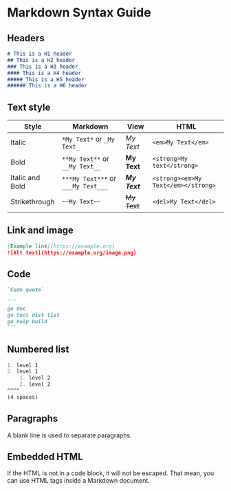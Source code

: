 # Markdown Syntax Guide
## Headers
```markdown
# This is a H1 header
## This is a H2 header
### This is a H3 header
#### This is a H4 header
##### This is a H5 header
###### This is a H6 header
```


## Text style
| Style           | Markdown                           | View          | HTML                                |
| --------------- | ---------------------------------- | ------------- | ----------------------------------- |
| Italic          | `*My Text*` or `_My Text_`         | *My Text*     | `<em>My Text</em>`                  |
| Bold            | `**My Text**` or `__My Text__`     | **My Text**   | `<strong>My text</strong>`          |
| Italic and Bold | `***My Text***` or `___My Text___` | ***My Text*** | `<strong><em>My Text</em></strong>` |
| Strikethrough   | `~~My Text~~`                      | ~~My Text~~   | `<del>My Text</del>`                |


## Link and image
```markdown
[Example link](https://example.org)
![Alt text](https://example.org/image.png)
```


## Code
```markdown
`Code quote`
```

````markdown 
```
go doc
go tool dist list
go help build
```
````


## Numbered list
```markdown
1. level 1
2. level 1
    1. level 2
    2. level 2
^^^^
(4 spaces)
```


## Paragraphs
A blank line is used to separate paragraphs.


## Embedded HTML
If the HTML is not in a code block, it will not be escaped.
That mean, you can use HTML tags inside a Markdown document.
